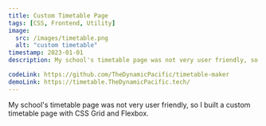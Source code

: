 ```yaml
---
title: Custom Timetable Page
tags: [CSS, Frontend, Utility]
image:
  src: /images/timetable.png
  alt: "custom timetable"
timestamp: 2023-01-01
description: My school's timetable page was not very user friendly, so I built a custom timetable page with CSS Grid and Flexbox.

codeLink: https://github.com/TheDynamicPacific/timetable-maker
demoLink: https://timetable.TheDynamicPacific.tech/
---
```


My school's timetable page was not very user friendly, so I built a custom timetable page with CSS Grid and Flexbox.
